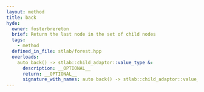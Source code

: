 ```yaml
---
layout: method
title: back
hyde:
  owner: fosterbrereton
  brief: Return the last node in the set of child nodes
  tags:
    - method
  defined_in_file: stlab/forest.hpp
  overloads:
    auto back() -> stlab::child_adaptor::value_type &:
      description: __OPTIONAL__
      return: __OPTIONAL__
      signature_with_names: auto back() -> stlab::child_adaptor::value_type &
---
```

